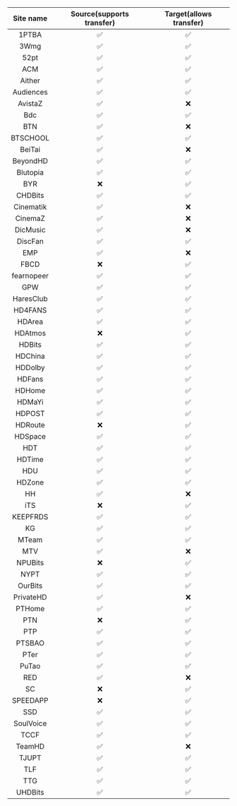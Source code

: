 | Site name  | Source(supports transfer) | Target(allows transfer) |
| :--------: | :-----------------------: | :---------------------: |
|   1PTBA    |            ✅             |           ✅            |
|    3Wmg    |            ✅             |           ✅            |
|    52pt    |            ✅             |           ✅            |
|    ACM     |            ✅             |           ✅            |
|   Aither   |            ✅             |           ✅            |
| Audiences  |            ✅             |           ✅            |
|  AvistaZ   |            ✅             |           ❌            |
|    Bdc     |            ✅             |           ✅            |
|    BTN     |            ✅             |           ❌            |
|  BTSCHOOL  |            ✅             |           ✅            |
|   BeiTai   |            ✅             |           ❌            |
|  BeyondHD  |            ✅             |           ✅            |
|  Blutopia  |            ✅             |           ✅            |
|    BYR     |            ❌             |           ✅            |
|  CHDBits   |            ✅             |           ✅            |
| Cinematik  |            ✅             |           ❌            |
|  CinemaZ   |            ✅             |           ❌            |
|  DicMusic  |            ✅             |           ❌            |
|  DiscFan   |            ✅             |           ✅            |
|    EMP     |            ✅             |           ❌            |
|    FBCD    |            ❌             |           ✅            |
| fearnopeer |            ✅             |           ✅            |
|    GPW     |            ✅             |           ✅            |
| HaresClub  |            ✅             |           ✅            |
|  HD4FANS   |            ✅             |           ✅            |
|   HDArea   |            ✅             |           ✅            |
|  HDAtmos   |            ❌             |           ✅            |
|   HDBits   |            ✅             |           ✅            |
|  HDChina   |            ✅             |           ✅            |
|  HDDolby   |            ✅             |           ✅            |
|   HDFans   |            ✅             |           ✅            |
|   HDHome   |            ✅             |           ✅            |
|   HDMaYi   |            ✅             |           ✅            |
|   HDPOST   |            ✅             |           ✅            |
|  HDRoute   |            ❌             |           ✅            |
|  HDSpace   |            ✅             |           ✅            |
|    HDT     |            ✅             |           ✅            |
|   HDTime   |            ✅             |           ✅            |
|    HDU     |            ✅             |           ✅            |
|   HDZone   |            ✅             |           ✅            |
|     HH     |            ✅             |           ❌            |
|    iTS     |            ❌             |           ✅            |
|  KEEPFRDS  |            ✅             |           ✅            |
|     KG     |            ✅             |           ✅            |
|   MTeam    |            ✅             |           ✅            |
|    MTV     |            ✅             |           ❌            |
|  NPUBits   |            ❌             |           ✅            |
|    NYPT    |            ✅             |           ✅            |
|  OurBits   |            ✅             |           ✅            |
| PrivateHD  |            ✅             |           ❌            |
|   PTHome   |            ✅             |           ✅            |
|    PTN     |            ❌             |           ✅            |
|    PTP     |            ✅             |           ✅            |
|   PTSBAO   |            ✅             |           ✅            |
|    PTer    |            ✅             |           ✅            |
|   PuTao    |            ✅             |           ✅            |
|    RED     |            ✅             |           ❌            |
|     SC     |            ❌             |           ✅            |
|  SPEEDAPP  |            ❌             |           ✅            |
|    SSD     |            ✅             |           ✅            |
| SoulVoice  |            ✅             |           ✅            |
|    TCCF    |            ✅             |           ✅            |
|   TeamHD   |            ✅             |           ❌            |
|   TJUPT    |            ✅             |           ✅            |
|    TLF     |            ✅             |           ✅            |
|    TTG     |            ✅             |           ✅            |
|  UHDBits   |            ✅             |           ✅            |
